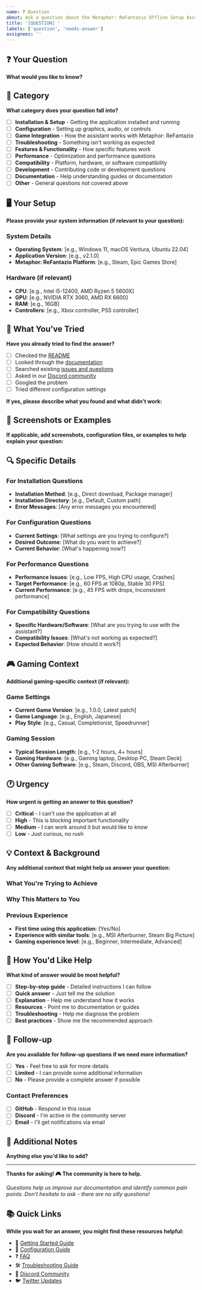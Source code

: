 ```yaml
---
name: ❓ Question
about: Ask a question about the Metaphor: ReFantazio Offline Setup Assistant
title: '[QUESTION] '
labels: ['question', 'needs-answer']
assignees: ''
---
```


## ❓ Your Question

**What would you like to know?**

<!-- Please be as specific as possible. The more details you provide, the better we can help you! -->

## 📂 Category

**What category does your question fall into?**

- [ ] **Installation & Setup** - Getting the application installed and running
- [ ] **Configuration** - Setting up graphics, audio, or controls
- [ ] **Game Integration** - How the assistant works with Metaphor: ReFantazio
- [ ] **Troubleshooting** - Something isn't working as expected
- [ ] **Features & Functionality** - How specific features work
- [ ] **Performance** - Optimization and performance questions
- [ ] **Compatibility** - Platform, hardware, or software compatibility
- [ ] **Development** - Contributing code or development questions
- [ ] **Documentation** - Help understanding guides or documentation
- [ ] **Other** - General questions not covered above

## 🖥️ Your Setup

**Please provide your system information (if relevant to your question):**

### System Details
- **Operating System**: [e.g., Windows 11, macOS Ventura, Ubuntu 22.04]
- **Application Version**: [e.g., v2.1.0]
- **Metaphor: ReFantazio Platform**: [e.g., Steam, Epic Games Store]

### Hardware (if relevant)
- **CPU**: [e.g., Intel i5-12400, AMD Ryzen 5 5600X]
- **GPU**: [e.g., NVIDIA RTX 3060, AMD RX 6600]
- **RAM**: [e.g., 16GB]
- **Controllers**: [e.g., Xbox controller, PS5 controller]

## 🎯 What You've Tried

**Have you already tried to find the answer?**

- [ ] Checked the [README](../README.md)
- [ ] Looked through the [documentation](../docs/)
- [ ] Searched existing [issues and questions](../issues)
- [ ] Asked in our [Discord community](https://discord.gg/metaphor-refantazio)
- [ ] Googled the problem
- [ ] Tried different configuration settings

**If yes, please describe what you found and what didn't work:**

<!-- Example: I found the configuration guide but I'm still confused about the graphics preset options -->

## 📸 Screenshots or Examples

**If applicable, add screenshots, configuration files, or examples to help explain your question:**

<!-- You can drag and drop images here -->

## 🔍 Specific Details

### For Installation Questions
- **Installation Method**: [e.g., Direct download, Package manager]
- **Installation Directory**: [e.g., Default, Custom path]
- **Error Messages**: [Any error messages you encountered]

### For Configuration Questions
- **Current Settings**: [What settings are you trying to configure?]
- **Desired Outcome**: [What do you want to achieve?]
- **Current Behavior**: [What's happening now?]

### For Performance Questions
- **Performance Issues**: [e.g., Low FPS, High CPU usage, Crashes]
- **Target Performance**: [e.g., 60 FPS at 1080p, Stable 30 FPS]
- **Current Performance**: [e.g., 45 FPS with drops, Inconsistent performance]

### For Compatibility Questions
- **Specific Hardware/Software**: [What are you trying to use with the assistant?]
- **Compatibility Issues**: [What's not working as expected?]
- **Expected Behavior**: [How should it work?]

## 🎮 Gaming Context

**Additional gaming-specific context (if relevant):**

### Game Settings
- **Current Game Version**: [e.g., 1.0.0, Latest patch]
- **Game Language**: [e.g., English, Japanese]
- **Play Style**: [e.g., Casual, Completionist, Speedrunner]

### Gaming Session
- **Typical Session Length**: [e.g., 1-2 hours, 4+ hours]
- **Gaming Hardware**: [e.g., Gaming laptop, Desktop PC, Steam Deck]
- **Other Gaming Software**: [e.g., Steam, Discord, OBS, MSI Afterburner]

## 🕐 Urgency

**How urgent is getting an answer to this question?**

- [ ] **Critical** - I can't use the application at all
- [ ] **High** - This is blocking important functionality
- [ ] **Medium** - I can work around it but would like to know
- [ ] **Low** - Just curious, no rush

## 💡 Context & Background

**Any additional context that might help us answer your question:**

### What You're Trying to Achieve
<!-- Example: I want to set up the best possible graphics settings for my RTX 4070 while maintaining 60fps -->

### Why This Matters to You
<!-- Example: I'm streaming the game and need consistent performance -->

### Previous Experience
- **First time using this application**: [Yes/No]
- **Experience with similar tools**: [e.g., MSI Afterburner, Steam Big Picture]
- **Gaming experience level**: [e.g., Beginner, Intermediate, Advanced]

## 🤝 How You'd Like Help

**What kind of answer would be most helpful?**

- [ ] **Step-by-step guide** - Detailed instructions I can follow
- [ ] **Quick answer** - Just tell me the solution
- [ ] **Explanation** - Help me understand how it works
- [ ] **Resources** - Point me to documentation or guides
- [ ] **Troubleshooting** - Help me diagnose the problem
- [ ] **Best practices** - Show me the recommended approach

## 📝 Follow-up

**Are you available for follow-up questions if we need more information?**

- [ ] **Yes** - Feel free to ask for more details
- [ ] **Limited** - I can provide some additional information
- [ ] **No** - Please provide a complete answer if possible

### Contact Preferences
- [ ] **GitHub** - Respond in this issue
- [ ] **Discord** - I'm active in the community server
- [ ] **Email** - I'll get notifications via email

## 🙏 Additional Notes

**Anything else you'd like to add?**

<!-- 
This could include:
- Related questions you might have
- Things you've noticed that might be relevant
- Suggestions for improving documentation
- Thanks to community members who have helped
-->

---

**Thanks for asking! 🎮 The community is here to help.**

*Questions help us improve our documentation and identify common pain points. Don't hesitate to ask - there are no silly questions!*

## 📚 Quick Links

**While you wait for an answer, you might find these resources helpful:**

- 📖 [Getting Started Guide](../docs/getting-started.md)
- 🔧 [Configuration Guide](../docs/configuration.md)
- ❓ [FAQ](../docs/faq.md)
- 🛠️ [Troubleshooting Guide](../docs/troubleshooting.md)
- 💬 [Discord Community](https://discord.gg/metaphor-refantazio)
- 🐦 [Twitter Updates](https://twitter.com/metaphor_offline) 